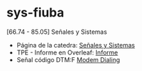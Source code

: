 # sys-fiuba

[66.74 - 85.05] Señales y Sistemas

* Página de la catedra: [Señales y Sistemas](http://materias.fi.uba.ar/6607/)
* TPE - Informe en Overleaf: [Informe](https://www.overleaf.com/read/gmbdrhzwyssk)
* Señal código DTM:F [Modem Dialing](http://materias.fi.uba.ar/6607/adicional/modemDialing.wav)
